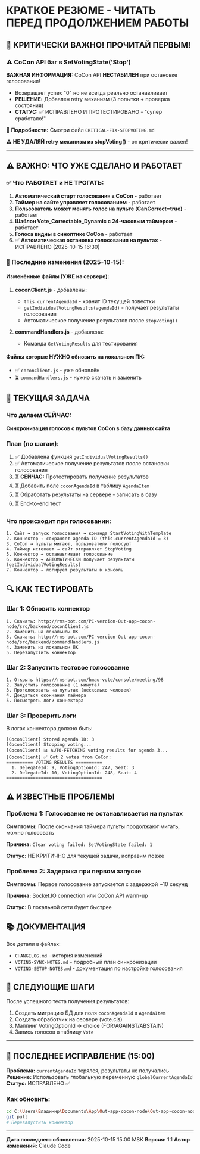 # КРАТКОЕ РЕЗЮМЕ - ЧИТАТЬ ПЕРЕД ПРОДОЛЖЕНИЕМ РАБОТЫ

## 🚨 КРИТИЧЕСКИ ВАЖНО! ПРОЧИТАЙ ПЕРВЫМ!

### ⚠️ CoCon API баг в SetVotingState('Stop')

**ВАЖНАЯ ИНФОРМАЦИЯ:** CoCon API **НЕСТАБИЛЕН** при остановке голосования!
- Возвращает успех "0" но не всегда реально останавливает
- **РЕШЕНИЕ:** Добавлен retry механизм (3 попытки + проверка состояния)
- **СТАТУС:** ✅ ИСПРАВЛЕНО И ПРОТЕСТИРОВАНО - "супер сработало!"

📄 **Подробности:** Смотри файл `CRITICAL-FIX-STOPVOTING.md`

⚠️ **НЕ УДАЛЯЙ retry механизм из stopVoting()** - он критически важен!

---

## ⚠️ ВАЖНО: ЧТО УЖЕ СДЕЛАНО И РАБОТАЕТ

### ✅ Что РАБОТАЕТ и НЕ ТРОГАТЬ:
1. **Автоматический старт голосования в CoCon** - работает
2. **Таймер на сайте управляет голосованием** - работает
3. **Пользователь может менять голос на пульте (CanCorrect=true)** - работает
4. **Шаблон Vote_Correctable_Dynamic с 24-часовым таймером** - работает
5. **Голоса видны в синоптике CoCon** - работает
6. ✅ **Автоматическая остановка голосования на пультах** - ИСПРАВЛЕНО (2025-10-15 16:30)

### 📝 Последние изменения (2025-10-15):

#### Изменённые файлы (УЖЕ на сервере):
1. **coconClient.js** - добавлены:
   - `this.currentAgendaId` - хранит ID текущей повестки
   - `getIndividualVotingResults(agendaId)` - получает результаты голосования
   - Автоматическое получение результатов после `stopVoting()`

2. **commandHandlers.js** - добавлена:
   - Команда `GetVotingResults` для тестирования

#### Файлы которые НУЖНО обновить на локальном ПК:
- ✅ `coconClient.js` - уже обновлён
- ⏳ `commandHandlers.js` - нужно скачать и заменить

## 🎯 ТЕКУЩАЯ ЗАДАЧА

### Что делаем СЕЙЧАС:
**Синхронизация голосов с пультов CoCon в базу данных сайта**

### План (по шагам):
1. ✅ Добавлена функция `getIndividualVotingResults()`
2. ✅ Автоматическое получение результатов после остановки голосования
3. ⏳ **СЕЙЧАС:** Протестировать получение результатов
4. ⏳ Добавить поле `coconAgendaId` в таблицу `AgendaItem`
5. ⏳ Обработать результаты на сервере - записать в базу
6. ⏳ End-to-end тест

### Что происходит при голосовании:
```
1. Сайт → запуск голосования → команда StartVotingWithTemplate
2. Коннектор → сохраняет agenda ID (this.currentAgendaId = 3)
3. CoCon → пульты мигают, пользователи голосуют
4. Таймер истекает → сайт отправляет StopVoting
5. Коннектор → останавливает голосование
6. Коннектор → АВТОМАТИЧЕСКИ получает результаты (getIndividualVotingResults)
7. Коннектор → логирует результаты в консоль
```

## 🔍 КАК ТЕСТИРОВАТЬ

### Шаг 1: Обновить коннектор
```
1. Скачать: http://rms-bot.com/PC-vercion-Out-app-cocon-node/src/backend/coconClient.js
2. Заменить на локальном ПК
3. Скачать: http://rms-bot.com/PC-vercion-Out-app-cocon-node/src/backend/commandHandlers.js
4. Заменить на локальном ПК
5. Перезапустить коннектор
```

### Шаг 2: Запустить тестовое голосование
```
1. Открыть https://rms-bot.com/hmau-vote/console/meeting/98
2. Запустить голосование (1 минута)
3. Проголосовать на пультах (несколько человек)
4. Дождаться окончания таймера
5. Посмотреть логи коннектора
```

### Шаг 3: Проверить логи
В логах коннектора должно быть:
```
[CoconClient] Stored agenda ID: 3
[CoconClient] Stopping voting...
[CoconClient] 📊 AUTO-FETCHING voting results for agenda 3...
[CoconClient] ✅ Got 2 votes from CoCon:
========== VOTING RESULTS ==========
  1. DelegateId: 9, VotingOptionId: 247, Seat: 3
  2. DelegateId: 10, VotingOptionId: 248, Seat: 4
====================================
```

## ⚠️ ИЗВЕСТНЫЕ ПРОБЛЕМЫ

### Проблема 1: Голосование не останавливается на пультах
**Симптомы:** После окончания таймера пульты продолжают мигать, можно голосовать

**Причина:** `Clear voting failed: SetVotingState failed: 1`

**Статус:** НЕ КРИТИЧНО для текущей задачи, исправим позже

### Проблема 2: Задержка при первом запуске
**Симптомы:** Первое голосование запускается с задержкой ~10 секунд

**Причина:** Socket.IO connection или CoCon API warm-up

**Статус:** В локальной сети будет быстрее

## 📚 ДОКУМЕНТАЦИЯ

Все детали в файлах:
- `CHANGELOG.md` - история изменений
- `VOTING-SYNC-NOTES.md` - подробный план синхронизации
- `VOTING-SETUP-NOTES.md` - документация по настройке голосования

## 🚀 СЛЕДУЮЩИЕ ШАГИ

После успешного теста получения результатов:
1. Создать миграцию БД для поля `coconAgendaId` в `AgendaItem`
2. Создать обработчик на сервере (vote.cjs)
3. Маппинг VotingOptionId → choice (FOR/AGAINST/ABSTAIN)
4. Запись голосов в таблицу `Vote`

---

## 🔧 ПОСЛЕДНЕЕ ИСПРАВЛЕНИЕ (15:00)

**Проблема:** `currentAgendaId` терялся, результаты не получались
**Решение:** Использовать глобальную переменную `globalCurrentAgendaId`
**Статус:** ИСПРАВЛЕНО ✅

### Как обновить:
```bash
cd C:\Users\Владимир\Documents\App\Out-app-cocon-node\Out-app-cocon-node
git pull
# Перезапустить коннектор
```

---

**Дата последнего обновления:** 2025-10-15 15:00 MSK
**Версия:** 1.1
**Автор изменений:** Claude Code
